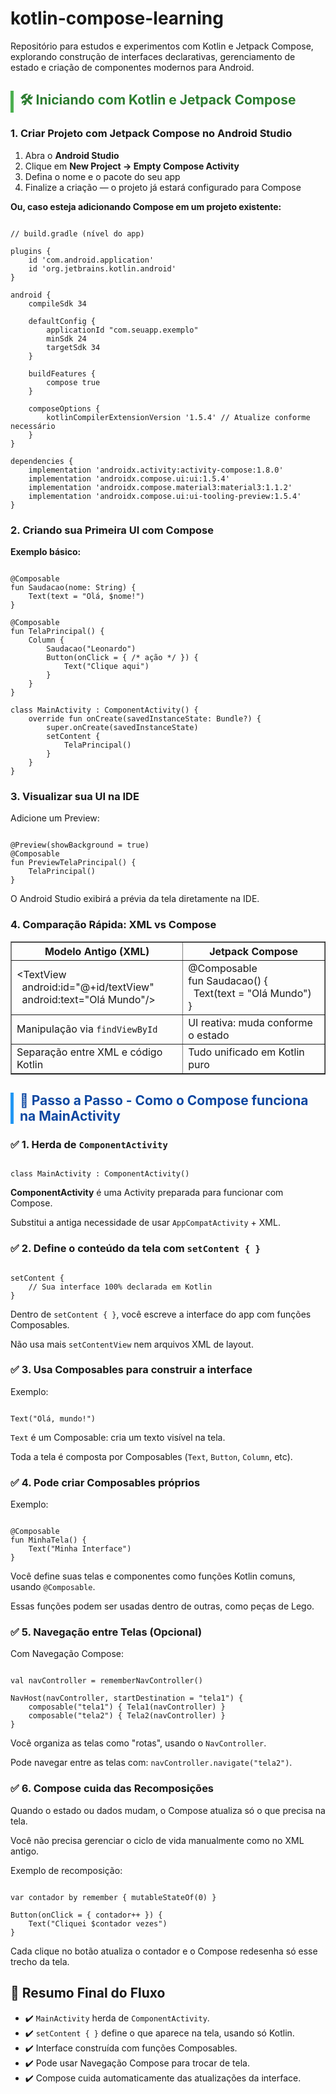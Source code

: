 # kotlin-compose-learning
Repositório para estudos e experimentos com Kotlin e Jetpack Compose, explorando construção de interfaces declarativas, gerenciamento de estado e criação de componentes modernos para Android.

<h2 style="border-left: 5px solid #4CAF50; padding-left: 10px; color: #2E7D32;">
  🛠️ Iniciando com Kotlin e Jetpack Compose
</h2>

<h3> 1. Criar Projeto com Jetpack Compose no Android Studio</h3>

1. Abra o <strong>Android Studio</strong>
2. Clique em <strong>New Project → Empty Compose Activity</strong>
3. Defina o nome e o pacote do seu app
4. Finalize a criação — o projeto já estará configurado para Compose

<p><strong>Ou, caso esteja adicionando Compose em um projeto existente:</strong></p>

<pre><code class="language-groovy">
// build.gradle (nível do app)

plugins {
    id 'com.android.application'
    id 'org.jetbrains.kotlin.android'
}

android {
    compileSdk 34

    defaultConfig {
        applicationId "com.seuapp.exemplo"
        minSdk 24
        targetSdk 34
    }

    buildFeatures {
        compose true
    }

    composeOptions {
        kotlinCompilerExtensionVersion '1.5.4' // Atualize conforme necessário
    }
}

dependencies {
    implementation 'androidx.activity:activity-compose:1.8.0'
    implementation 'androidx.compose.ui:ui:1.5.4'
    implementation 'androidx.compose.material3:material3:1.1.2'
    implementation 'androidx.compose.ui:ui-tooling-preview:1.5.4'
}
</code></pre>

<h3> 2. Criando sua Primeira UI com Compose</h3>

<p><strong>Exemplo básico:</strong></p>

<pre><code class="language-kotlin">
@Composable
fun Saudacao(nome: String) {
    Text(text = "Olá, $nome!")
}

@Composable
fun TelaPrincipal() {
    Column {
        Saudacao("Leonardo")
        Button(onClick = { /* ação */ }) {
            Text("Clique aqui")
        }
    }
}

class MainActivity : ComponentActivity() {
    override fun onCreate(savedInstanceState: Bundle?) {
        super.onCreate(savedInstanceState)
        setContent {
            TelaPrincipal()
        }
    }
}
</code></pre>

<h3> 3. Visualizar sua UI na IDE</h3>

<p>Adicione um Preview:</p>

<pre><code class="language-kotlin">
@Preview(showBackground = true)
@Composable
fun PreviewTelaPrincipal() {
    TelaPrincipal()
}
</code></pre>

<p>O Android Studio exibirá a prévia da tela diretamente na IDE.</p>

<h3> 4. Comparação Rápida: XML vs Compose</h3>

<table border="1" cellspacing="0" cellpadding="5">
<tr>
<th>Modelo Antigo (XML)</th>
<th>Jetpack Compose</th>
</tr>
<tr>
<td>
&lt;TextView<br/>
&nbsp;&nbsp;android:id="@+id/textView"<br/>
&nbsp;&nbsp;android:text="Olá Mundo"/&gt;
</td>
<td>
@Composable<br/>
fun Saudacao() {<br/>
&nbsp;&nbsp;Text(text = "Olá Mundo")<br/>
}
</td>
</tr>
<tr>
<td>
Manipulação via <code>findViewById</code>
</td>
<td>
UI reativa: muda conforme o estado
</td>
</tr>
<tr>
<td>
Separação entre XML e código Kotlin
</td>
<td>
Tudo unificado em Kotlin puro
</td>
</tr>
</table>

<h2 style="border-left: 5px solid #2196F3; padding-left: 10px; color: #0D47A1;">
  🚀 Passo a Passo - Como o Compose funciona na MainActivity
</h2>

<h3>✅ 1. Herda de <code>ComponentActivity</code></h3>

<pre><code class="language-kotlin">
class MainActivity : ComponentActivity()
</code></pre>

<p><strong>ComponentActivity</strong> é uma Activity preparada para funcionar com Compose.</p>
<p>Substitui a antiga necessidade de usar <code>AppCompatActivity</code> + XML.</p>

<h3>✅ 2. Define o conteúdo da tela com <code>setContent { }</code></h3>

<pre><code class="language-kotlin">
setContent {
    // Sua interface 100% declarada em Kotlin
}
</code></pre>

<p>Dentro de <code>setContent { }</code>, você escreve a interface do app com funções Composables.</p>
<p>Não usa mais <code>setContentView</code> nem arquivos XML de layout.</p>

<h3>✅ 3. Usa Composables para construir a interface</h3>

<p>Exemplo:</p>

<pre><code class="language-kotlin">
Text("Olá, mundo!")
</code></pre>

<p><code>Text</code> é um Composable: cria um texto visível na tela.</p>
<p>Toda a tela é composta por Composables (<code>Text</code>, <code>Button</code>, <code>Column</code>, etc).</p>

<h3>✅ 4. Pode criar Composables próprios</h3>

<p>Exemplo:</p>

<pre><code class="language-kotlin">
@Composable
fun MinhaTela() {
    Text("Minha Interface")
}
</code></pre>

<p>Você define suas telas e componentes como funções Kotlin comuns, usando <code>@Composable</code>.</p>
<p>Essas funções podem ser usadas dentro de outras, como peças de Lego.</p>

<h3>✅ 5. Navegação entre Telas (Opcional)</h3>

<p>Com Navegação Compose:</p>

<pre><code class="language-kotlin">
val navController = rememberNavController()

NavHost(navController, startDestination = "tela1") {
    composable("tela1") { Tela1(navController) }
    composable("tela2") { Tela2(navController) }
}
</code></pre>

<p>Você organiza as telas como "rotas", usando o <code>NavController</code>.</p>
<p>Pode navegar entre as telas com: <code>navController.navigate("tela2")</code>.</p>

<h3>✅ 6. Compose cuida das Recomposições</h3>

<p>Quando o estado ou dados mudam, o Compose atualiza só o que precisa na tela.</p>
<p>Você não precisa gerenciar o ciclo de vida manualmente como no XML antigo.</p>

<p>Exemplo de recomposição:</p>

<pre><code class="language-kotlin">
var contador by remember { mutableStateOf(0) }

Button(onClick = { contador++ }) {
    Text("Cliquei $contador vezes")
}
</code></pre>

<p>Cada clique no botão atualiza o contador e o Compose redesenha só esse trecho da tela.</p>

<h2>🎯 Resumo Final do Fluxo</h2>

<ul>
  <li>✔️ <code>MainActivity</code> herda de <code>ComponentActivity</code>.</li>
  <li>✔️ <code>setContent { }</code> define o que aparece na tela, usando só Kotlin.</li>
  <li>✔️ Interface construída com funções Composables.</li>
  <li>✔️ Pode usar Navegação Compose para trocar de tela.</li>
  <li>✔️ Compose cuida automaticamente das atualizações da interface.</li>
</ul>
